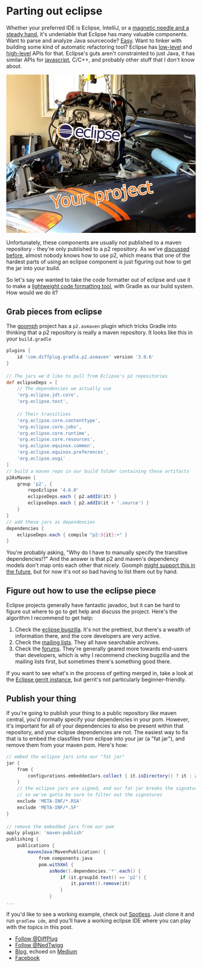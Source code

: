 # Parting out eclipse

Whether your preferred IDE is Eclipse, IntelliJ, or a [magnetic needle and a steady hand](https://xkcd.com/378/), it's undeniable that Eclipse has many valuable components.  Want to parse and analyze Java sourcecode?  [Easy](http://help.eclipse.org/neon/topic/org.eclipse.jdt.doc.isv/reference/api/org/eclipse/jdt/core/dom/ASTParser.html).  Want to tinker with building some kind of automatic refactoring tool?  Eclipse has [low-level](http://help.eclipse.org/neon/topic/org.eclipse.jdt.doc.isv/reference/api/org/eclipse/jdt/core/dom/rewrite/package-summary.html) and [high-level](http://help.eclipse.org/neon/topic/org.eclipse.jdt.doc.isv/reference/api/org/eclipse/jdt/core/refactoring/package-summary.html) APIs for that.  Eclipse's guts aren't constrainted to just Java, it has similar APIs for [javascript](http://help.eclipse.org/kepler/topic/org.eclipse.wst.jsdt.doc/reference/api/overview-summary.html), C/C++, and probably other stuff that I don't know about.

![Dingle Dangle! by Grant. C from Flickr https://www.flickr.com/photos/grant_subaru/14175646490/in/photolist-nADTQ7-5JjmY5-5Jf8x2-5JjmHE-6eH3Kf-7JdcJP-5Jf6d4-5Jf8h6-5Jf94F-5Jjo55-5Jf84B-5Jf726-5JjnvG under https://creativecommons.org/licenses/by/2.0/  Modified by Ned Twigg to add "Eclipse" and "Your project" text](parting-out.jpg)

Unfortunately, these components are usually not published to a maven repository - they're only published to a p2 repository.  As we've [discussed before](http://discuss.diffplug.com/t/p2-maven-and-gradle), almost nobody knows how to use p2, which means that one of the hardest parts of using an eclipse component is just figuring out how to get the jar into your build.

So let's say we wanted to take the code formatter out of eclipse and use it to make a [lightweight code formatting tool](https://github.com/diffplug/spotless), with Gradle as our build system.  How would we do it?

## Grab pieces from eclipse

The [goomph](https://github.com/diffplug/goomph) project has a `p2.asmaven` plugin which tricks Gradle into thinking that a p2 repository is really a maven repository.  It looks like this in your `build.gradle`

```groovy
plugins {
	id 'com.diffplug.gradle.p2.asmaven' version '3.0.6'
}

// The jars we'd like to pull from Eclipse's p2 repositories
def eclipseDeps = [
	// The dependencies we actually use
	'org.eclipse.jdt.core',
	'org.eclipse.text',

	// Their transitives
	'org.eclipse.core.contenttype',
	'org.eclipse.core.jobs',
	'org.eclipse.core.runtime',
	'org.eclipse.core.resources',
	'org.eclipse.equinox.common',
	'org.eclipse.equinox.preferences',
	'org.eclipse.osgi'
]
// build a maven repo in our build folder containing these artifacts
p2AsMaven {
	group 'p2', {
		repoEclipse '4.6.0'
		eclipseDeps.each { p2.addIU(it) }
		eclipseDeps.each { p2.addIU(it + '.source') }
	}
}
// add these jars as dependencies
dependencies {
	eclipseDeps.each { compile "p2:${it}:+" }
}
```

You're probably asking, "Why do I have to manually specify the transitive dependencies!?"  And the answer is that p2 and maven's dependency models don't map onto each other that nicely.  Goomph [might support this in the future](https://github.com/diffplug/goomph/issues/5), but for now it's not *so* bad having to list them out by hand.

## Figure out how to use the eclipse piece

Eclipse projects generally have fantastic javadoc, but it can be hard to figure out where to go to get help and discuss the project.  Here's the algorithm I recommend to get help:

1. Check the [eclipse bugzilla](https://bugs.eclipse.org/bugs/enter_bug.cgi).  It's not the prettiest, but there's a wealth of information there, and the core developers are very active.
2. Check the [mailing lists](https://dev.eclipse.org/mailman/listinfo).  They all have searchable archives.
3. Check the [forums](https://www.eclipse.org/forums/?).  They're generally geared more towards end-users than developers, which is why I recommend checking bugzilla and the mailing lists first, but sometimes there's something good there.

If you want to see what's in the process of getting merged in, take a look at the [Eclipse gerrit instance](https://git.eclipse.org/r/#/admin/projects/), but gerrit's not particularly beginner-friendly.

## Publish your thing

If you're going to publish your thing to a public repository like maven central, you'd normally specify your dependencies in your pom.  However, it's important for all of your dependencies to also be present within that repository, and your eclipse dependencies are not.  The easiest way to fix that is to embed the classfiles from eclipse into your jar (a "fat jar"), and remove them from your maven pom.  Here's how:

```groovy
// embed the eclipse jars into our "fat jar"
jar {
	from {
		configurations.embeddedJars.collect { it.isDirectory() ? it : zipTree(it) }
	}
	// the eclipse jars are signed, and our fat jar breaks the signatures
	// so we've gotta be sure to filter out the signatures
	exclude 'META-INF/*.RSA'
	exclude 'META-INF/*.SF'
}

// remove the embedded jars from our pom
apply plugin: 'maven-publish'
publishing {
	publications {
		mavenJava(MavenPublication) {
			from components.java
			pom.withXml {
				asNode().dependencies.'*'.each() {
					if (it.groupId.text() == 'p2') {
						it.parent().remove(it)
					}
				}
...
```

If you'd like to see a working example, check out [Spotless](https://github.com/diffplug/spotless).  Just clone it and run `gradlew ide`, and you'll have a working eclipse IDE where you can play with the topics in this post.

<!---freshmark follow
output = follow;
-->
* [Follow @DiffPlug](https://twitter.com/DiffPlug)
* [Follow @NedTwigg](https://twitter.com/NedTwigg)
* [Blog](http://discuss.diffplug.com/c/blog), echoed on [Medium](https://medium.com/diffplug)
* [Facebook](https://www.facebook.com/DiffPlug)

<!---freshmark /follow -->
